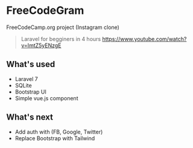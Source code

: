 # FreeCodeGram

FreeCodeCamp.org project (Instagram clone)

> Laravel for begginers in 4 hours
> https://www.youtube.com/watch?v=ImtZ5yENzgE 

## What's used 
 - Laravel 7
 - SQLite
 - Bootstrap UI
 - Simple vue.js component

## What's next
 - Add auth with (FB, Google, Twitter)
 - Replace Bootstrap with Tailwind 
